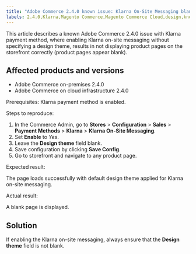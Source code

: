 ```yaml
---
title: "Adobe Commerce 2.4.0 known issue: Klarna On-Site Messaging blank pages"
labels: 2.4.0,Klarna,Magento Commerce,Magento Commerce Cloud,design,known issues,on-site messaging,payment,troubleshooting,Adobe Commerce,cloud infrastructure,on-premises
---
```


This article describes a known Adobe Commerce 2.4.0 issue with Klarna payment method, where enabling Klarna on-site messaging without specifying a design theme, results in not displaying product pages on the storefront correctly (product pages appear blank).

## Affected products and versions

* Adobe Commerce on-premises 2.4.0
* Adobe Commerce on cloud infrastructure 2.4.0

<span class="wysiwyg-underline">Prerequisites:</span> Klarna payment method is enabled.

<span class="wysiwyg-underline">Steps to reproduce:</span>

1. In the Commerce Admin, go to **Stores** > **Configuration** > **Sales** > **Payment Methods** > **Klarna** > **Klarna On-Site Messaging**.
1. Set **Enable** to *Yes*.
1. Leave the **Design theme** field blank.
1. Save configuration by clicking **Save Config**.
1. Go to storefront and navigate to any product page.

<span class="wysiwyg-underline">Expected result:</span>

The page loads successfully with default design theme applied for Klarna on-site messaging.

<span class="wysiwyg-underline">Actual result:</span>

A blank page is displayed.

## Solution

If enabling the Klarna on-site messaging, always ensure that the **Design theme** field is not blank.
